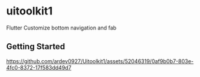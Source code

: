 # uitoolkit1

Flutter Customize bottom navigation and fab

## Getting Started




https://github.com/ardev0927/Uitoolkit1/assets/52046319/0af9b0b7-803e-4fc0-8372-17f583dd49d7


